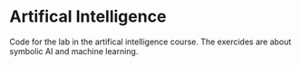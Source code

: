 # Artifical Intelligence
Code for the lab in the artifical intelligence course. The exercides are about symbolic AI and machine learning.
